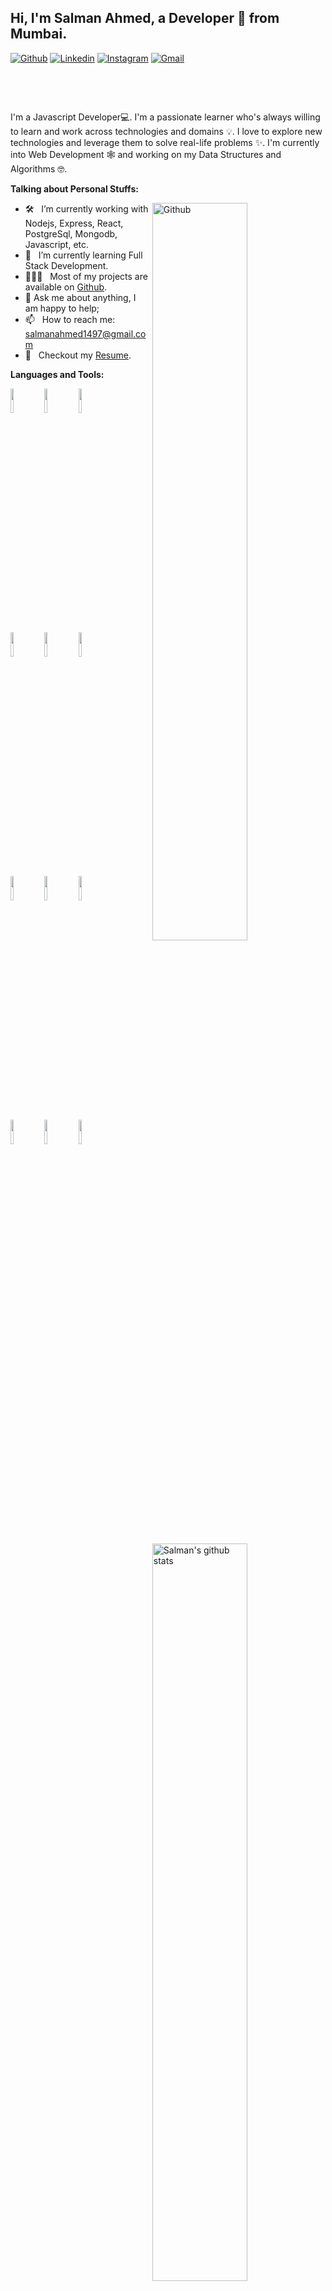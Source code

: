 <!-- Your title -->
## Hi, I'm Salman Ahmed, a Developer 🚀 from Mumbai.

<!-- Your badges
You can use the website to generate badges: https://shields.io/
-->

[![Github](https://img.shields.io/badge/-Github-000?style=flat&logo=Github&logoColor=white)](https://github.com/SalmanAhmd)
[![Linkedin](https://img.shields.io/badge/-LinkedIn-blue?style=flat&logo=Linkedin&logoColor=white)](www.linkedin.com/in/ansari-salman)
[![Instagram](https://img.shields.io/badge/-Instagram-c13584?style=flat&labelColor=c13584&logo=instagram&logoColor=white)](https://www.instagram.com/salmanansari__)
[![Gmail](https://img.shields.io/badge/-Gmail-c14438?style=flat&logo=Gmail&logoColor=white)](mailto:salmanahmed1497@gmail.com)

&nbsp;

<!---### Glad to see you here! &nbsp; ![](https://visitor-badge.glitch.me/badge?page_id=SalmanAhmd&style=flat-square&color=0088cc)-->

&nbsp;

I'm a Javascript Developer💻. I'm a passionate learner who's always willing to learn and work across technologies and domains 💡. I love to explore new technologies and leverage them to solve real-life problems ✨. I'm currently into Web Development 🕸️ and working on my Data Structures and Algorithms 🤓.

<!-- Talking about you -->
**Talking about Personal Stuffs:**

<!-- Any image aligned to the right. Beware the width -->
<img width="55%" align="right" alt="Github" src="https://raw.githubusercontent.com/onimur/.github/master/.resources/git-header.svg" />




- 🛠 &nbsp; I’m currently working with Nodejs, Express, React, <br /> PostgreSql, Mongodb, Javascript, etc.
- 🚀 &nbsp; I’m currently learning Full Stack Development.
- 👨🏻‍💻 &nbsp; Most of my projects are available on [Github](https://github.com/SalmanAhmd).
- 💬 Ask me about anything, I am happy to help;
- 📫 &nbsp; How to reach me: salmanahmed1497@gmail.com
- 📝 &nbsp; Checkout my [Resume](https://github.com/iampavangandhi/iampavangandhi/blob/master/SalmanResume.pdf).

**Languages and Tools:** 

<!-- Your github readme stats
You can use this api: https://github.com/anuraghazra/github-readme-stats
-->
<p>
  <a href="https://github.com/onimur/handle-path-oz">
    <img width="55%" align="right" alt="Salman's github stats" src="https://github-readme-stats.vercel.app/api?username=SalmanAhmd&show_icons=true&hide_border=true" />
  </a>

  <!-- Your languages and tools. Be careful with the alignment. 
  You can use this sites to get logos: https://www.vectorlogo.zone or https://simpleicons.org/
  -->
  <code><img width="10%" src="https://www.vectorlogo.zone/logos/javascript/javascript-ar21.svg"></code>
  <code><img width="10%" src="https://www.vectorlogo.zone/logos/expressjs/expressjs-ar21.svg"></code>
  <code><img width="10%" src="https://www.vectorlogo.zone/logos/nodejs/nodejs-ar21.svg"></code>
  <br />
  <code><img width="10%" src="https://www.vectorlogo.zone/logos/reactjs/reactjs-ar21.svg"></code>
  <code><img width="10%" src="https://www.vectorlogo.zone/logos/mongodb/mongodb-ar21.svg"></code>
  <code><img width="10%" src="https://www.vectorlogo.zone/logos/postgresql/postgresql-ar21.svg"></code>
  <br />
  <code><img width="10%" src="https://www.vectorlogo.zone/logos/visualstudio_code/visualstudio_code-ar21.svg"></code>
  <code><img width="10%" src="https://www.vectorlogo.zone/logos/github/github-ar21.svg"></code>
  <code><img width="10%" src="https://www.vectorlogo.zone/logos/git-scm/git-scm-ar21.svg"></code>
  <br />
  <code><img width="10%" src="https://www.vectorlogo.zone/logos/getpostman/getpostman-ar21.svg"></code>
  <code><img width="10%" src="https://www.vectorlogo.zone/logos/ubuntu/ubuntu-ar21.svg"></code>
  <code><img width="10%" src="https://www.vectorlogo.zone/logos/npmjs/npmjs-ar21.svg"></code>
</p>

<!-- Your hits or visitors
site: http://hits.dwyl.com or https://visitor-badge.glitch.me
Both apis are in trouble due to the number of requests, if you know any other to register visitors, great
-->

